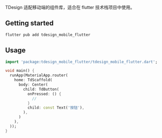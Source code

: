 TDesign 适配移动端的组件库，适合在 flutter 技术栈项目中使用。

## Getting started

```bash
flutter pub add tdesign_mobile_flutter
```

## Usage

```dart
import 'package:tdesign_mobile_flutter/tdesign_mobile_flutter.dart';

void main() {
  runApp(MaterialApp.router(
    home: TdScaffold(
      body: Center(
        child: TdButton(
          onPressed: () {
            //
          }
          child: const Text('按钮'),
        ),
      )
    ),
  ));
}
```
